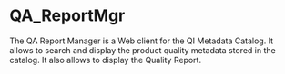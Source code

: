 # QA_ReportMgr

The QA Report Manager is a Web client for the QI Metadata Catalog. It allows to search and display the product quality metadata stored in the catalog. 
It also allows to display the Quality Report.
